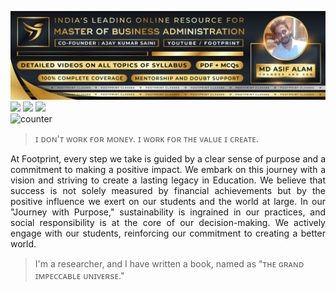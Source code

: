![(banner.png)](https://github.com/themdasifalam/themdasifalam/blob/main/Footprint.png)
[<img src = "https://img.shields.io/badge/youtube-%23E4405F.svg?&style=for-the-badge&logo=youtube&logoColor=white">](https://www.youtube.com/@FootprintClasses)
[<img src="https://img.shields.io/badge/linkedin-%230077B5.svg?&style=for-the-badge&logo=linkedin&logoColor=white" />](https://www.linkedin.com/in/mdasifalam/)
[<img src = "https://img.shields.io/badge/instagram-%23E4405F.svg?&style=for-the-badge&logo=instagram&logoColor=white">](https://www.instagram.com/footprint.co.in/)  
![counter](https://komarev.com/ghpvc/?username=themdasifalam&style=flat-square)


> ɪ ᴅᴏɴ'ᴛ ᴡᴏʀᴋ ғᴏʀ ᴍᴏɴᴇʏ. ɪ ᴡᴏʀᴋ ғᴏʀ ᴛʜᴇ ᴠᴀʟᴜᴇ ɪ ᴄʀᴇᴀᴛᴇ.

<p align="justify"> At Footprint, every step we take is guided by a clear sense of purpose and a commitment to making a positive impact. We embark on this journey with a vision and striving to create a lasting legacy in Education. We believe that success is not solely measured by financial achievements but by the positive influence we exert on our students and the world at large. In our "Journey with Purpose," sustainability is ingrained in our practices, and social responsibility is at the core of our decision-making. We actively engage with our students, reinforcing our commitment to creating a better world. </p>

> I'm a researcher, and I have written a book, named as "ᴛʜᴇ ɢʀᴀɴᴅ ɪᴍᴘᴇᴄᴄᴀʙʟᴇ ᴜɴɪᴠᴇʀsᴇ."
